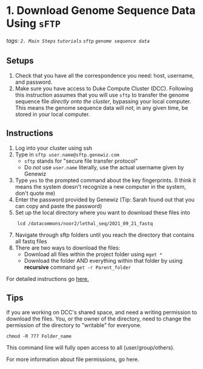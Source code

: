 # 1. Download Genome Sequence Data Using `sFTP`
###### tags: `2. Main Steps` `tutorials` `sftp` `genome sequence data`

## Setups
1. Check that you have all the correspondence you need: host, username, and password. 
2. Make sure you have access to Duke Compute Cluster (DCC). Following this instruction assumes that you will use `sftp` to transfer the genome sequence file *directly onto the cluster*, bypassing your local computer. This means the genome sequence data will *not*, in any given time, be stored in your local computer.


## Instructions
1. Log into your cluster using ssh 
2. Type in `sftp user.name@sftp.genewiz.com`
    * `sftp` stands for "secure file transfer protocol"
    * Do *not* use `user.name` literally, use the actual username given by Genewiz
3. Type `yes` to the prompted command about the key fingerprints. (I think it means the system doesn't recognize a new computer in the system, don't quote me)
4. Enter the password provided by Genewiz (Tip: Sarah found out that you can copy and paste the password)
5. Set up the local directory where you want to download these files into
```
    lcd /datacommons/noor2/lethal_seq/2021_09_21_fastq
```
7. Navigate through sftp folders until you reach the directory that contains all fastq files
8. There are two ways to download the files:
    * Download all files within the project folder using `mget *` 
    * Download the folder AND everything within that folder by using **recursive** command `get -r Parent_folder`
    
    
For detailed instructions go [here.](https://f.hubspotusercontent00.net/hubfs/3478602/Sell%20Sheet%20Collateral%20Library/NGS/NGS%20User%20Guides/NGS_sFTP-Data-Download-Guide_Option%201_Nov03_2020.pdf)

## Tips
If you are working on DCC's shared space, and need a writing permission to download the files. You, or the owner of the directory, need to change the permission of the directory to "writable" for everyone. 

    chmod -R 777 Folder_name

This command line will fully open access to all (user/group/others).

For more information about file permissions, go here. 
